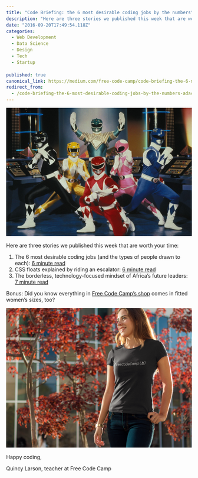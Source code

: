 ```yaml
---
title: "Code Briefing: the 6 most desirable coding jobs by the numbers"
description: "Here are three stories we published this week that are worth your time: “Code Briefing: the 6 most desirable coding jobs by the numbers” is published by Quincy Larson in freeCodeCamp.org"
date: "2016-09-20T17:49:54.118Z"
categories: 
  - Web Development
  - Data Science
  - Design
  - Tech
  - Startup

published: true
canonical_link: https://medium.com/free-code-camp/code-briefing-the-6-most-desirable-coding-jobs-by-the-numbers-adac3ad9639a
redirect_from:
  - /code-briefing-the-6-most-desirable-coding-jobs-by-the-numbers-adac3ad9639a
---
```


![](./asset-1.jpeg)

Here are three stories we published this week that are worth your time:

1.  The 6 most desirable coding jobs (and the types of people drawn to each): [6 minute read](http://bit.ly/2ckctJ9)
2.  CSS floats explained by riding an escalator: [6 minute read](http://bit.ly/2cF7xRS)
3.  The borderless, technology-focused mindset of Africa’s future leaders: [7 minute read](http://bit.ly/2d8EWI1)

Bonus: Did you know everything in [Free Code Camp’s shop](http://bit.ly/2cGNEx2) comes in fitted women’s sizes, too?

![](./asset-2.png)

Happy coding,

Quincy Larson, teacher at Free Code Camp
